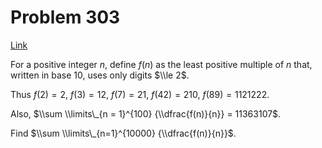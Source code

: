 # Problem 303

[Link](https://projecteuler.net/problem=303)

For a positive integer $n$, define $f(n)$ as the least positive multiple of $n$ that, written in base $10$, uses only digits $\\le 2$.

Thus $f(2)=2$, $f(3)=12$, $f(7)=21$, $f(42)=210$, $f(89)=1121222$.

Also, $\\sum \\limits\_{n = 1}^{100} {\\dfrac{f(n)}{n}} = 11363107$.

Find $\\sum \\limits\_{n=1}^{10000} {\\dfrac{f(n)}{n}}$.